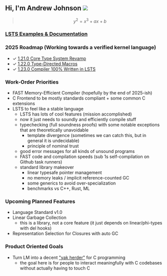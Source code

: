 ## Hi, I'm Andrew Johnson ![](https://komarev.com/ghpvc/?username=andrew-johnson-4)

> $$ y^2 = x^3 + ax + b $$

### [LSTS Examples & Documentation](https://lambda-mountain-compiler-backend.github.io/lsts-language-reference/)

### 2025 Roadmap (Working towards a verified kernel language)

* ✓ [1.21.0 Core Type System Revamp](https://github.com/Lambda-Mountain-Compiler-Backend/lambda-mountain/releases/tag/1.21.0)
* ✓ [1.22.0 Type-Directed Macros](https://github.com/Lambda-Mountain-Compiler-Backend/lambda-mountain/releases/tag/1.22.0)
* ✓ [1.23.0 Compiler 100% Written in LSTS](https://github.com/Lambda-Mountain-Compiler-Backend/lambda-mountain/releases/tag/1.23.0)

### Work-Order Priorities

* FAST Memory-Efficient Compiler (hopefully by the end of 2025-ish)
* C Frontend to be mostly standards compliant + some common C extensions
* LSTS to feel like a stable language
   * LSTS has lots of cool features (mission accomplished)
   * now it just needs to soundly and efficiently compile stuff
   * typechecking (full soundness proofs) with some notable exceptions that are theoretically unavoidable
      * template divergence (sometimes we can catch this, but in general it is undecidable)
      * principle of nominal trust
   * good error messages for all kinds of unsound programs
   * FAST code and compilation speeds (sub 1s self-compilation on Github task runners)
   * standard library makeover
      * linear typesafe pointer management
      * no memory leaks / implicit reference-counted GC
      * some generics to avoid over-specialization
      * benchmarks vs C++, Rust, ML

### Upcoming Planned Features
* Language Standard v1.0
* Linear Garbage Collection
   * this is a library, not a core feature (it just depends on linear/phi-types with del hooks)
* Representation Selection for Closures with auto GC

### Product Oriented Goals
* Turn LM into a decent ["yak herder"](https://github.com/Lambda-Mountain-Compiler-Backend/lambda-mountain/wiki/Unopinionated-Philosophy#yak-herding-not-yak-shaving) for C programming
   * the goal here is for people to interact meaningfully with C codebases without actually having to touch C

